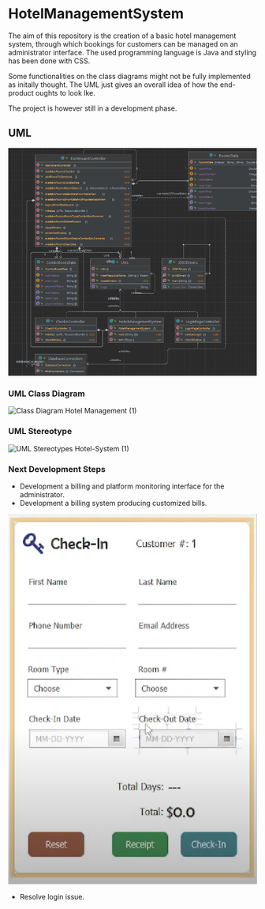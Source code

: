 # HotelManagementSystem
The aim of this repository is the creation of a basic hotel management system, through which bookings for customers can be managed on an administrator interface. 
The used programming language is Java and styling has been done with CSS. 

Some functionalities on the class diagrams might not be fully implemented as initally thought. The UML just gives an overall idea of how the end-product oughts to look lke.

The project is however still in a development phase.

## UML 

![img_1.png](img_1.png)

### UML Class Diagram

![Class Diagram Hotel Management (1)](https://github.com/KmerPro237/HotelManagementSystem/assets/118595893/d868856e-3d99-4190-88af-742cc1d1bf3e)

### UML Stereotype

![UML Stereotypes Hotel-System (1)](https://github.com/KmerPro237/HotelManagementSystem/assets/118595893/e79d769f-0ebf-4fa2-b99b-58628b524b2a)


### Next Development Steps
- Development a billing and platform monitoring interface for the administrator.
- Development a billing system producing customized bills. 

![img.png](img.png)
 
- Resolve login issue. 
